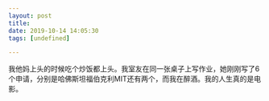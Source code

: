 ```yaml
---
layout: post
title: 
date: 2019-10-14 14:05:30
tags: [undefined]

---
```

我他妈上头的时候吃个炒饭都上头。我室友在同一张桌子上写作业，她刚刚写了6个申请，分别是哈佛斯坦福伯克利MIT还有两个，而我在醉酒。我的人生真的是电影。